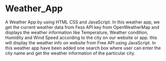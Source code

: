 # Weather_App
A Weather App by using HTML CSS and JavaScript.
In this weather app, we get the current weather data from Fess API key from OpenWeatherMap and displays the weather information like
Temperature, Weather condition, Humidity and Wind Speed according to the city on our website or app. this will display the weather info on
website from Free API using JavaScript. In this weather app have been added one search box where user can enter the city name and get the
weather information of the particular city.



